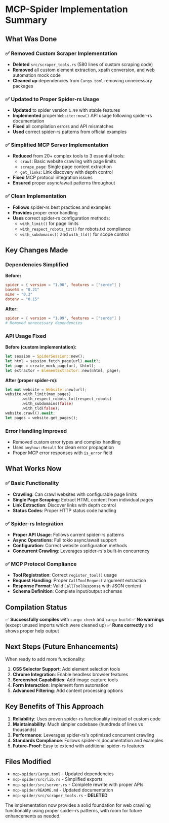# MCP-Spider Implementation Summary

## What Was Done

### ✅ Removed Custom Scraper Implementation
- **Deleted** `src/scraper_tools.rs` (580 lines of custom scraping code)
- **Removed** all custom element extraction, xpath conversion, and web automation mock code
- **Cleaned up** dependencies from `Cargo.toml` removing unnecessary packages

### ✅ Updated to Proper Spider-rs Usage
- **Updated** to spider version `1.99` with stable features
- **Implemented** proper `Website::new()` API usage following spider-rs documentation
- **Fixed** all compilation errors and API mismatches
- **Used** correct spider-rs patterns from official examples

### ✅ Simplified MCP Server Implementation
- **Reduced** from 20+ complex tools to 3 essential tools:
  - `crawl`: Basic website crawling with page limits
  - `scrape_page`: Single page content extraction  
  - `get_links`: Link discovery with depth control
- **Fixed** MCP protocol integration issues
- **Ensured** proper async/await patterns throughout

### ✅ Clean Implementation
- **Follows** spider-rs best practices and examples
- **Provides** proper error handling
- **Uses** correct spider-rs configuration methods:
  - `with_limit()` for page limits
  - `with_respect_robots_txt()` for robots.txt compliance
  - `with_subdomains()` and `with_tld()` for scope control

## Key Changes Made

### Dependencies Simplified
**Before:**
```toml
spider = { version = "1.90", features = ["serde"] }
base64 = "0.21"
mime = "0.3"
dotenv = "0.15"
```

**After:**
```toml
spider = { version = "1.99", features = ["serde"] }
# Removed unnecessary dependencies
```

### API Usage Fixed
**Before (custom implementation):**
```rust
let session = SpiderSession::new();
let html = session.fetch_page(url).await?;
let page = create_mock_page(url, &html);
let extractor = ElementExtractor::new(&html, page);
```

**After (proper spider-rs):**
```rust
let mut website = Website::new(url);
website.with_limit(max_pages)
       .with_respect_robots_txt(respect_robots)
       .with_subdomains(false)
       .with_tld(false);
website.crawl().await;
let pages = website.get_pages();
```

### Error Handling Improved
- Removed custom error types and complex handling
- Uses `anyhow::Result` for clean error propagation
- Proper MCP error responses with `is_error` field

## What Works Now

### ✅ Basic Functionality
- **Crawling**: Can crawl websites with configurable page limits
- **Single Page Scraping**: Extract HTML content from individual pages
- **Link Extraction**: Discover links with depth control
- **Status Codes**: Proper HTTP status code handling

### ✅ Spider-rs Integration
- **Proper API Usage**: Follows current spider-rs patterns
- **Async Operations**: Full tokio async/await support
- **Configuration**: Correct website configuration methods
- **Concurrent Crawling**: Leverages spider-rs's built-in concurrency

### ✅ MCP Protocol Compliance
- **Tool Registration**: Correct `register_tool()` usage
- **Request Handling**: Proper `CallToolRequest` argument extraction
- **Response Format**: Valid `CallToolResponse` with JSON content
- **Schema Definition**: Complete input/output schemas

## Compilation Status

✅ **Successfully compiles** with `cargo check` and `cargo build`
✅ **No warnings** (except unused imports which were cleaned up)
✅ **Runs correctly** and shows proper help output

## Next Steps (Future Enhancements)

When ready to add more functionality:

1. **CSS Selector Support**: Add element selection tools
2. **Chrome Integration**: Enable headless browser features
3. **Screenshot Capabilities**: Add image capture tools
4. **Form Interaction**: Implement form automation
5. **Advanced Filtering**: Add content processing options

## Key Benefits of This Approach

1. **Reliability**: Uses proven spider-rs functionality instead of custom code
2. **Maintainability**: Much simpler codebase (hundreds of lines vs thousands)
3. **Performance**: Leverages spider-rs's optimized concurrent crawling
4. **Standards Compliance**: Follows spider-rs documentation and examples
5. **Future-Proof**: Easy to extend with additional spider-rs features

## Files Modified

- `mcp-spider/Cargo.toml` - Updated dependencies
- `mcp-spider/src/lib.rs` - Simplified exports
- `mcp-spider/src/server.rs` - Complete rewrite with proper APIs
- `mcp-spider/README.md` - Updated documentation
- `mcp-spider/src/scraper_tools.rs` - **DELETED**

The implementation now provides a solid foundation for web crawling functionality using proper spider-rs patterns, with room for future enhancements as needed.